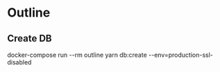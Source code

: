 # Outline

## Create DB

docker-compose run --rm outline yarn db:create --env=production-ssl-disabled